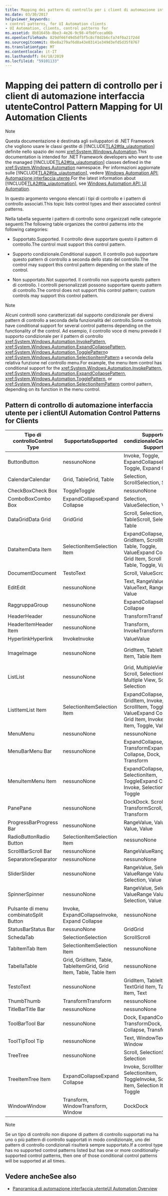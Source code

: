 ```yaml
---
title: Mapping dei pattern di controllo per i client di automazione interfaccia utente
ms.date: 03/30/2017
helpviewer_keywords:
- control patterns, for UI Automation clients
- UI Automation, clients, control patterns for
ms.assetid: 8b81645b-8be3-4e26-9c98-4fb0fceca06b
ms.openlocfilehash: 829df66f49d5df5f5c8cf8d2b6cfa74f0a2172dd
ms.sourcegitcommit: 0be8a279af6d8a43e03141e349d3efd5d35f8767
ms.translationtype: MT
ms.contentlocale: it-IT
ms.lasthandoff: 04/18/2019
ms.locfileid: "59101133"
---
```

# <a name="control-pattern-mapping-for-ui-automation-clients"></a><span data-ttu-id="50f1c-102">Mapping dei pattern di controllo per i client di automazione interfaccia utente</span><span class="sxs-lookup"><span data-stu-id="50f1c-102">Control Pattern Mapping for UI Automation Clients</span></span>
> [!NOTE]
>  <span data-ttu-id="50f1c-103">Questa documentazione è destinata agli sviluppatori di .NET Framework che vogliono usare le classi gestite di [!INCLUDE[TLA2#tla_uiautomation](../../../includes/tla2sharptla-uiautomation-md.md)] definite nello spazio dei nomi <xref:System.Windows.Automation>.</span><span class="sxs-lookup"><span data-stu-id="50f1c-103">This documentation is intended for .NET Framework developers who want to use the managed [!INCLUDE[TLA2#tla_uiautomation](../../../includes/tla2sharptla-uiautomation-md.md)] classes defined in the <xref:System.Windows.Automation> namespace.</span></span> <span data-ttu-id="50f1c-104">Per informazioni aggiornate sulle [!INCLUDE[TLA2#tla_uiautomation](../../../includes/tla2sharptla-uiautomation-md.md)], vedere [Windows Automation API: Automazione interfaccia utente](https://go.microsoft.com/fwlink/?LinkID=156746).</span><span class="sxs-lookup"><span data-stu-id="50f1c-104">For the latest information about [!INCLUDE[TLA2#tla_uiautomation](../../../includes/tla2sharptla-uiautomation-md.md)], see [Windows Automation API: UI Automation](https://go.microsoft.com/fwlink/?LinkID=156746).</span></span>  
  
 <span data-ttu-id="50f1c-105">In questo argomento vengono elencati i tipi di controllo e i pattern di controllo associati.</span><span class="sxs-lookup"><span data-stu-id="50f1c-105">This topic lists control types and their associated control patterns.</span></span>  
  
 <span data-ttu-id="50f1c-106">Nella tabella seguente i pattern di controllo sono organizzati nelle categorie seguenti:</span><span class="sxs-lookup"><span data-stu-id="50f1c-106">The following table organizes the control patterns into the following categories:</span></span>  
  
-   <span data-ttu-id="50f1c-107">Supportato.</span><span class="sxs-lookup"><span data-stu-id="50f1c-107">Supported.</span></span> <span data-ttu-id="50f1c-108">Il controllo deve supportare questo il pattern di controllo.</span><span class="sxs-lookup"><span data-stu-id="50f1c-108">The control must support this control pattern.</span></span>  
  
-   <span data-ttu-id="50f1c-109">Supporto condizionale.</span><span class="sxs-lookup"><span data-stu-id="50f1c-109">Conditional support.</span></span> <span data-ttu-id="50f1c-110">Il controllo può supportare questo pattern di controllo a seconda dello stato del controllo.</span><span class="sxs-lookup"><span data-stu-id="50f1c-110">The control may support this control pattern depending on the state of the control.</span></span>  
  
-   <span data-ttu-id="50f1c-111">Non supportato.</span><span class="sxs-lookup"><span data-stu-id="50f1c-111">Not supported.</span></span> <span data-ttu-id="50f1c-112">Il controllo non supporta questo pattern di controllo. I controlli personalizzati possono supportare questo pattern di controllo.</span><span class="sxs-lookup"><span data-stu-id="50f1c-112">The control does not support this control pattern; custom controls may support this control pattern.</span></span>  
  
> [!NOTE]
>  <span data-ttu-id="50f1c-113">Alcuni controlli sono caratterizzati dal supporto condizionale per diversi pattern di controllo a seconda della funzionalità del controllo.</span><span class="sxs-lookup"><span data-stu-id="50f1c-113">Some controls have conditional support for several control patterns depending on the functionality of the control.</span></span> <span data-ttu-id="50f1c-114">Ad esempio, il controllo voce di menu prevede il supporto condizionale per il pattern di controllo <xref:System.Windows.Automation.InvokePattern>, <xref:System.Windows.Automation.ExpandCollapsePattern>, <xref:System.Windows.Automation.TogglePattern>o <xref:System.Windows.Automation.SelectionItemPattern> a seconda della relativa funzione nel controllo menu.</span><span class="sxs-lookup"><span data-stu-id="50f1c-114">For example, the menu item control has conditional support for the <xref:System.Windows.Automation.InvokePattern>, <xref:System.Windows.Automation.ExpandCollapsePattern>, <xref:System.Windows.Automation.TogglePattern>, or <xref:System.Windows.Automation.SelectionItemPattern> control pattern, depending on its function in the menu control.</span></span>  
  
<a name="control_mapping_clients"></a>   
## <a name="ui-automation-control-patterns-for-clients"></a><span data-ttu-id="50f1c-115">Pattern di controllo di automazione interfaccia utente per i client</span><span class="sxs-lookup"><span data-stu-id="50f1c-115">UI Automation Control Patterns for Clients</span></span>  
  
|<span data-ttu-id="50f1c-116">Tipo di controllo</span><span class="sxs-lookup"><span data-stu-id="50f1c-116">Control Type</span></span>|<span data-ttu-id="50f1c-117">Supportato</span><span class="sxs-lookup"><span data-stu-id="50f1c-117">Supported</span></span>|<span data-ttu-id="50f1c-118">Supporto condizionale</span><span class="sxs-lookup"><span data-stu-id="50f1c-118">Conditional Support</span></span>|<span data-ttu-id="50f1c-119">Non supportato</span><span class="sxs-lookup"><span data-stu-id="50f1c-119">Not Supported</span></span>|  
|------------------|---------------|-------------------------|-------------------|  
|<span data-ttu-id="50f1c-120">Button</span><span class="sxs-lookup"><span data-stu-id="50f1c-120">Button</span></span>|<span data-ttu-id="50f1c-121">nessuno</span><span class="sxs-lookup"><span data-stu-id="50f1c-121">None</span></span>|<span data-ttu-id="50f1c-122">Invoke, Toggle, ExpandCollapse</span><span class="sxs-lookup"><span data-stu-id="50f1c-122">Invoke, Toggle, Expand Collapse</span></span>|<span data-ttu-id="50f1c-123">nessuno</span><span class="sxs-lookup"><span data-stu-id="50f1c-123">None</span></span>|  
|<span data-ttu-id="50f1c-124">Calendar</span><span class="sxs-lookup"><span data-stu-id="50f1c-124">Calendar</span></span>|<span data-ttu-id="50f1c-125">Grid, Table</span><span class="sxs-lookup"><span data-stu-id="50f1c-125">Grid, Table</span></span>|<span data-ttu-id="50f1c-126">Selection, Scroll</span><span class="sxs-lookup"><span data-stu-id="50f1c-126">Selection, Scroll</span></span>|<span data-ttu-id="50f1c-127">Value</span><span class="sxs-lookup"><span data-stu-id="50f1c-127">Value</span></span>|  
|<span data-ttu-id="50f1c-128">CheckBox</span><span class="sxs-lookup"><span data-stu-id="50f1c-128">Check Box</span></span>|<span data-ttu-id="50f1c-129">Toggle</span><span class="sxs-lookup"><span data-stu-id="50f1c-129">Toggle</span></span>|<span data-ttu-id="50f1c-130">nessuno</span><span class="sxs-lookup"><span data-stu-id="50f1c-130">None</span></span>|<span data-ttu-id="50f1c-131">nessuno</span><span class="sxs-lookup"><span data-stu-id="50f1c-131">None</span></span>|  
|<span data-ttu-id="50f1c-132">ComboBox</span><span class="sxs-lookup"><span data-stu-id="50f1c-132">Combo Box</span></span>|<span data-ttu-id="50f1c-133">ExpandCollapse</span><span class="sxs-lookup"><span data-stu-id="50f1c-133">Expand Collapse</span></span>|<span data-ttu-id="50f1c-134">Selection, Value</span><span class="sxs-lookup"><span data-stu-id="50f1c-134">Selection, Value</span></span>|<span data-ttu-id="50f1c-135">Scroll</span><span class="sxs-lookup"><span data-stu-id="50f1c-135">Scroll</span></span>|  
|<span data-ttu-id="50f1c-136">DataGrid</span><span class="sxs-lookup"><span data-stu-id="50f1c-136">Data Grid</span></span>|<span data-ttu-id="50f1c-137">Grid</span><span class="sxs-lookup"><span data-stu-id="50f1c-137">Grid</span></span>|<span data-ttu-id="50f1c-138">Scroll, Selection, Table</span><span class="sxs-lookup"><span data-stu-id="50f1c-138">Scroll, Selection, Table</span></span>|<span data-ttu-id="50f1c-139">nessuno</span><span class="sxs-lookup"><span data-stu-id="50f1c-139">None</span></span>|  
|<span data-ttu-id="50f1c-140">DataItem</span><span class="sxs-lookup"><span data-stu-id="50f1c-140">Data Item</span></span>|<span data-ttu-id="50f1c-141">SelectionItem</span><span class="sxs-lookup"><span data-stu-id="50f1c-141">Selection Item</span></span>|<span data-ttu-id="50f1c-142">ExpandCollapse, GridItem, ScrollItem, Table, Toggle, Value</span><span class="sxs-lookup"><span data-stu-id="50f1c-142">Expand Collapse, Grid Item, Scroll Item, Table, Toggle, Value</span></span>|<span data-ttu-id="50f1c-143">nessuno</span><span class="sxs-lookup"><span data-stu-id="50f1c-143">None</span></span>|  
|<span data-ttu-id="50f1c-144">Document</span><span class="sxs-lookup"><span data-stu-id="50f1c-144">Document</span></span>|<span data-ttu-id="50f1c-145">Testo</span><span class="sxs-lookup"><span data-stu-id="50f1c-145">Text</span></span>|<span data-ttu-id="50f1c-146">Scroll, Value</span><span class="sxs-lookup"><span data-stu-id="50f1c-146">Scroll, Value</span></span>|<span data-ttu-id="50f1c-147">nessuno</span><span class="sxs-lookup"><span data-stu-id="50f1c-147">None</span></span>|  
|<span data-ttu-id="50f1c-148">Edit</span><span class="sxs-lookup"><span data-stu-id="50f1c-148">Edit</span></span>|<span data-ttu-id="50f1c-149">nessuno</span><span class="sxs-lookup"><span data-stu-id="50f1c-149">None</span></span>|<span data-ttu-id="50f1c-150">Text, RangeValue, Value</span><span class="sxs-lookup"><span data-stu-id="50f1c-150">Text, Range Value, Value</span></span>|<span data-ttu-id="50f1c-151">nessuno</span><span class="sxs-lookup"><span data-stu-id="50f1c-151">None</span></span>|  
|<span data-ttu-id="50f1c-152">Raggruppa</span><span class="sxs-lookup"><span data-stu-id="50f1c-152">Group</span></span>|<span data-ttu-id="50f1c-153">nessuno</span><span class="sxs-lookup"><span data-stu-id="50f1c-153">None</span></span>|<span data-ttu-id="50f1c-154">ExpandCollapse</span><span class="sxs-lookup"><span data-stu-id="50f1c-154">Expand Collapse</span></span>|<span data-ttu-id="50f1c-155">nessuno</span><span class="sxs-lookup"><span data-stu-id="50f1c-155">None</span></span>|  
|<span data-ttu-id="50f1c-156">Header</span><span class="sxs-lookup"><span data-stu-id="50f1c-156">Header</span></span>|<span data-ttu-id="50f1c-157">nessuno</span><span class="sxs-lookup"><span data-stu-id="50f1c-157">None</span></span>|<span data-ttu-id="50f1c-158">Transform</span><span class="sxs-lookup"><span data-stu-id="50f1c-158">Transform</span></span>|<span data-ttu-id="50f1c-159">nessuno</span><span class="sxs-lookup"><span data-stu-id="50f1c-159">None</span></span>|  
|<span data-ttu-id="50f1c-160">HeaderItem</span><span class="sxs-lookup"><span data-stu-id="50f1c-160">Header Item</span></span>|<span data-ttu-id="50f1c-161">nessuno</span><span class="sxs-lookup"><span data-stu-id="50f1c-161">None</span></span>|<span data-ttu-id="50f1c-162">Transform, Invoke</span><span class="sxs-lookup"><span data-stu-id="50f1c-162">Transform, Invoke</span></span>|<span data-ttu-id="50f1c-163">nessuno</span><span class="sxs-lookup"><span data-stu-id="50f1c-163">None</span></span>|  
|<span data-ttu-id="50f1c-164">Hyperlink</span><span class="sxs-lookup"><span data-stu-id="50f1c-164">Hyperlink</span></span>|<span data-ttu-id="50f1c-165">Invoke</span><span class="sxs-lookup"><span data-stu-id="50f1c-165">Invoke</span></span>|<span data-ttu-id="50f1c-166">Value</span><span class="sxs-lookup"><span data-stu-id="50f1c-166">Value</span></span>|<span data-ttu-id="50f1c-167">nessuno</span><span class="sxs-lookup"><span data-stu-id="50f1c-167">None</span></span>|  
|<span data-ttu-id="50f1c-168">Image</span><span class="sxs-lookup"><span data-stu-id="50f1c-168">Image</span></span>|<span data-ttu-id="50f1c-169">nessuno</span><span class="sxs-lookup"><span data-stu-id="50f1c-169">None</span></span>|<span data-ttu-id="50f1c-170">GridItem, TableItem</span><span class="sxs-lookup"><span data-stu-id="50f1c-170">Grid Item, Table Item</span></span>|<span data-ttu-id="50f1c-171">Invoke, SelectionItem</span><span class="sxs-lookup"><span data-stu-id="50f1c-171">Invoke, Selection Item</span></span>|  
|<span data-ttu-id="50f1c-172">List</span><span class="sxs-lookup"><span data-stu-id="50f1c-172">List</span></span>|<span data-ttu-id="50f1c-173">nessuno</span><span class="sxs-lookup"><span data-stu-id="50f1c-173">None</span></span>|<span data-ttu-id="50f1c-174">Grid, MultipleView, Scroll, Selection</span><span class="sxs-lookup"><span data-stu-id="50f1c-174">Grid, Multiple View, Scroll, Selection</span></span>|<span data-ttu-id="50f1c-175">Tabella</span><span class="sxs-lookup"><span data-stu-id="50f1c-175">Table</span></span>|  
|<span data-ttu-id="50f1c-176">ListItem</span><span class="sxs-lookup"><span data-stu-id="50f1c-176">List Item</span></span>|<span data-ttu-id="50f1c-177">SelectionItem</span><span class="sxs-lookup"><span data-stu-id="50f1c-177">Selection Item</span></span>|<span data-ttu-id="50f1c-178">ExpandCollapse, GridItem, Invoke, ScrollItem, Toggle, Value</span><span class="sxs-lookup"><span data-stu-id="50f1c-178">Expand Collapse, Grid Item, Invoke, Scroll Item, Toggle, Value</span></span>|<span data-ttu-id="50f1c-179">nessuno</span><span class="sxs-lookup"><span data-stu-id="50f1c-179">None</span></span>|  
|<span data-ttu-id="50f1c-180">Menu</span><span class="sxs-lookup"><span data-stu-id="50f1c-180">Menu</span></span>|<span data-ttu-id="50f1c-181">nessuno</span><span class="sxs-lookup"><span data-stu-id="50f1c-181">None</span></span>|<span data-ttu-id="50f1c-182">nessuno</span><span class="sxs-lookup"><span data-stu-id="50f1c-182">None</span></span>|<span data-ttu-id="50f1c-183">nessuno</span><span class="sxs-lookup"><span data-stu-id="50f1c-183">None</span></span>|  
|<span data-ttu-id="50f1c-184">MenuBar</span><span class="sxs-lookup"><span data-stu-id="50f1c-184">Menu Bar</span></span>|<span data-ttu-id="50f1c-185">nessuno</span><span class="sxs-lookup"><span data-stu-id="50f1c-185">None</span></span>|<span data-ttu-id="50f1c-186">ExpandCollapse, Dock, Transform</span><span class="sxs-lookup"><span data-stu-id="50f1c-186">Expand Collapse, Dock, Transform</span></span>|<span data-ttu-id="50f1c-187">nessuno</span><span class="sxs-lookup"><span data-stu-id="50f1c-187">None</span></span>|  
|<span data-ttu-id="50f1c-188">MenuItem</span><span class="sxs-lookup"><span data-stu-id="50f1c-188">Menu Item</span></span>|<span data-ttu-id="50f1c-189">nessuno</span><span class="sxs-lookup"><span data-stu-id="50f1c-189">None</span></span>|<span data-ttu-id="50f1c-190">ExpandCollapse, Invoke, SelectionItem, Toggle</span><span class="sxs-lookup"><span data-stu-id="50f1c-190">Expand Collapse, Invoke, Selection Item, Toggle</span></span>|<span data-ttu-id="50f1c-191">nessuno</span><span class="sxs-lookup"><span data-stu-id="50f1c-191">None</span></span>|  
|<span data-ttu-id="50f1c-192">Pane</span><span class="sxs-lookup"><span data-stu-id="50f1c-192">Pane</span></span>|<span data-ttu-id="50f1c-193">nessuno</span><span class="sxs-lookup"><span data-stu-id="50f1c-193">None</span></span>|<span data-ttu-id="50f1c-194">Dock</span><span class="sxs-lookup"><span data-stu-id="50f1c-194">Dock.</span></span> <span data-ttu-id="50f1c-195">Scroll, Transform</span><span class="sxs-lookup"><span data-stu-id="50f1c-195">Scroll, Transform</span></span>|<span data-ttu-id="50f1c-196">Finestra</span><span class="sxs-lookup"><span data-stu-id="50f1c-196">Window</span></span>|  
|<span data-ttu-id="50f1c-197">ProgressBar</span><span class="sxs-lookup"><span data-stu-id="50f1c-197">Progress Bar</span></span>|<span data-ttu-id="50f1c-198">nessuno</span><span class="sxs-lookup"><span data-stu-id="50f1c-198">None</span></span>|<span data-ttu-id="50f1c-199">RangeValue, Value</span><span class="sxs-lookup"><span data-stu-id="50f1c-199">Range Value, Value</span></span>|<span data-ttu-id="50f1c-200">nessuno</span><span class="sxs-lookup"><span data-stu-id="50f1c-200">None</span></span>|  
|<span data-ttu-id="50f1c-201">RadioButton</span><span class="sxs-lookup"><span data-stu-id="50f1c-201">Radio Button</span></span>|<span data-ttu-id="50f1c-202">SelectionItem</span><span class="sxs-lookup"><span data-stu-id="50f1c-202">Selection Item</span></span>|<span data-ttu-id="50f1c-203">nessuno</span><span class="sxs-lookup"><span data-stu-id="50f1c-203">None</span></span>|<span data-ttu-id="50f1c-204">Toggle</span><span class="sxs-lookup"><span data-stu-id="50f1c-204">Toggle</span></span>|  
|<span data-ttu-id="50f1c-205">ScrollBar</span><span class="sxs-lookup"><span data-stu-id="50f1c-205">Scroll Bar</span></span>|<span data-ttu-id="50f1c-206">nessuno</span><span class="sxs-lookup"><span data-stu-id="50f1c-206">None</span></span>|<span data-ttu-id="50f1c-207">RangeValue</span><span class="sxs-lookup"><span data-stu-id="50f1c-207">Range Value</span></span>|<span data-ttu-id="50f1c-208">Scroll</span><span class="sxs-lookup"><span data-stu-id="50f1c-208">Scroll</span></span>|  
|<span data-ttu-id="50f1c-209">Separatore</span><span class="sxs-lookup"><span data-stu-id="50f1c-209">Separator</span></span>|<span data-ttu-id="50f1c-210">nessuno</span><span class="sxs-lookup"><span data-stu-id="50f1c-210">None</span></span>|<span data-ttu-id="50f1c-211">nessuno</span><span class="sxs-lookup"><span data-stu-id="50f1c-211">None</span></span>|<span data-ttu-id="50f1c-212">nessuno</span><span class="sxs-lookup"><span data-stu-id="50f1c-212">None</span></span>|  
|<span data-ttu-id="50f1c-213">Slider</span><span class="sxs-lookup"><span data-stu-id="50f1c-213">Slider</span></span>|<span data-ttu-id="50f1c-214">nessuno</span><span class="sxs-lookup"><span data-stu-id="50f1c-214">None</span></span>|<span data-ttu-id="50f1c-215">RangeValue, Selection, Value</span><span class="sxs-lookup"><span data-stu-id="50f1c-215">Range Value, Selection, Value</span></span>|<span data-ttu-id="50f1c-216">nessuno</span><span class="sxs-lookup"><span data-stu-id="50f1c-216">None</span></span>|  
|<span data-ttu-id="50f1c-217">Spinner</span><span class="sxs-lookup"><span data-stu-id="50f1c-217">Spinner</span></span>|<span data-ttu-id="50f1c-218">nessuno</span><span class="sxs-lookup"><span data-stu-id="50f1c-218">None</span></span>|<span data-ttu-id="50f1c-219">RangeValue, Selection, Value</span><span class="sxs-lookup"><span data-stu-id="50f1c-219">Range Value, Selection, Value</span></span>|<span data-ttu-id="50f1c-220">nessuno</span><span class="sxs-lookup"><span data-stu-id="50f1c-220">None</span></span>|  
|<span data-ttu-id="50f1c-221">Pulsante di menu combinato</span><span class="sxs-lookup"><span data-stu-id="50f1c-221">Split Button</span></span>|<span data-ttu-id="50f1c-222">Invoke, ExpandCollapse</span><span class="sxs-lookup"><span data-stu-id="50f1c-222">Invoke, Expand Collapse</span></span>|<span data-ttu-id="50f1c-223">nessuno</span><span class="sxs-lookup"><span data-stu-id="50f1c-223">None</span></span>|<span data-ttu-id="50f1c-224">nessuno</span><span class="sxs-lookup"><span data-stu-id="50f1c-224">None</span></span>|  
|<span data-ttu-id="50f1c-225">StatusBar</span><span class="sxs-lookup"><span data-stu-id="50f1c-225">Status Bar</span></span>|<span data-ttu-id="50f1c-226">nessuno</span><span class="sxs-lookup"><span data-stu-id="50f1c-226">None</span></span>|<span data-ttu-id="50f1c-227">Grid</span><span class="sxs-lookup"><span data-stu-id="50f1c-227">Grid</span></span>|<span data-ttu-id="50f1c-228">nessuno</span><span class="sxs-lookup"><span data-stu-id="50f1c-228">None</span></span>|  
|<span data-ttu-id="50f1c-229">Scheda</span><span class="sxs-lookup"><span data-stu-id="50f1c-229">Tab</span></span>|<span data-ttu-id="50f1c-230">Selection</span><span class="sxs-lookup"><span data-stu-id="50f1c-230">Selection</span></span>|<span data-ttu-id="50f1c-231">Scroll</span><span class="sxs-lookup"><span data-stu-id="50f1c-231">Scroll</span></span>|<span data-ttu-id="50f1c-232">nessuno</span><span class="sxs-lookup"><span data-stu-id="50f1c-232">None</span></span>|  
|<span data-ttu-id="50f1c-233">TabItem</span><span class="sxs-lookup"><span data-stu-id="50f1c-233">Tab Item</span></span>|<span data-ttu-id="50f1c-234">SelectionItem</span><span class="sxs-lookup"><span data-stu-id="50f1c-234">Selection Item</span></span>|<span data-ttu-id="50f1c-235">nessuno</span><span class="sxs-lookup"><span data-stu-id="50f1c-235">None</span></span>|<span data-ttu-id="50f1c-236">Invoke</span><span class="sxs-lookup"><span data-stu-id="50f1c-236">Invoke</span></span>|  
|<span data-ttu-id="50f1c-237">Tabella</span><span class="sxs-lookup"><span data-stu-id="50f1c-237">Table</span></span>|<span data-ttu-id="50f1c-238">Grid, GridItem, Table, TableItem</span><span class="sxs-lookup"><span data-stu-id="50f1c-238">Grid, Grid Item, Table, Table Item</span></span>|<span data-ttu-id="50f1c-239">nessuno</span><span class="sxs-lookup"><span data-stu-id="50f1c-239">None</span></span>|<span data-ttu-id="50f1c-240">nessuno</span><span class="sxs-lookup"><span data-stu-id="50f1c-240">None</span></span>|  
|<span data-ttu-id="50f1c-241">Testo</span><span class="sxs-lookup"><span data-stu-id="50f1c-241">Text</span></span>|<span data-ttu-id="50f1c-242">nessuno</span><span class="sxs-lookup"><span data-stu-id="50f1c-242">None</span></span>|<span data-ttu-id="50f1c-243">GridItem, TableItem, Text</span><span class="sxs-lookup"><span data-stu-id="50f1c-243">Grid Item, Table Item, Text</span></span>|<span data-ttu-id="50f1c-244">Value</span><span class="sxs-lookup"><span data-stu-id="50f1c-244">Value</span></span>|  
|<span data-ttu-id="50f1c-245">Thumb</span><span class="sxs-lookup"><span data-stu-id="50f1c-245">Thumb</span></span>|<span data-ttu-id="50f1c-246">Transform</span><span class="sxs-lookup"><span data-stu-id="50f1c-246">Transform</span></span>|<span data-ttu-id="50f1c-247">nessuno</span><span class="sxs-lookup"><span data-stu-id="50f1c-247">None</span></span>|<span data-ttu-id="50f1c-248">nessuno</span><span class="sxs-lookup"><span data-stu-id="50f1c-248">None</span></span>|  
|<span data-ttu-id="50f1c-249">TitleBar</span><span class="sxs-lookup"><span data-stu-id="50f1c-249">Title Bar</span></span>|<span data-ttu-id="50f1c-250">nessuno</span><span class="sxs-lookup"><span data-stu-id="50f1c-250">None</span></span>|<span data-ttu-id="50f1c-251">nessuno</span><span class="sxs-lookup"><span data-stu-id="50f1c-251">None</span></span>|<span data-ttu-id="50f1c-252">nessuno</span><span class="sxs-lookup"><span data-stu-id="50f1c-252">None</span></span>|  
|<span data-ttu-id="50f1c-253">ToolBar</span><span class="sxs-lookup"><span data-stu-id="50f1c-253">Tool Bar</span></span>|<span data-ttu-id="50f1c-254">nessuno</span><span class="sxs-lookup"><span data-stu-id="50f1c-254">None</span></span>|<span data-ttu-id="50f1c-255">Dock, ExpandCollapse, Transform</span><span class="sxs-lookup"><span data-stu-id="50f1c-255">Dock, Expand Collapse, Transform</span></span>|<span data-ttu-id="50f1c-256">nessuno</span><span class="sxs-lookup"><span data-stu-id="50f1c-256">None</span></span>|  
|<span data-ttu-id="50f1c-257">ToolTip</span><span class="sxs-lookup"><span data-stu-id="50f1c-257">Tool Tip</span></span>|<span data-ttu-id="50f1c-258">nessuno</span><span class="sxs-lookup"><span data-stu-id="50f1c-258">None</span></span>|<span data-ttu-id="50f1c-259">Text, Window</span><span class="sxs-lookup"><span data-stu-id="50f1c-259">Text, Window</span></span>|<span data-ttu-id="50f1c-260">nessuno</span><span class="sxs-lookup"><span data-stu-id="50f1c-260">None</span></span>|  
|<span data-ttu-id="50f1c-261">Tree</span><span class="sxs-lookup"><span data-stu-id="50f1c-261">Tree</span></span>|<span data-ttu-id="50f1c-262">nessuno</span><span class="sxs-lookup"><span data-stu-id="50f1c-262">None</span></span>|<span data-ttu-id="50f1c-263">Scroll, Selection</span><span class="sxs-lookup"><span data-stu-id="50f1c-263">Scroll, Selection</span></span>|<span data-ttu-id="50f1c-264">nessuno</span><span class="sxs-lookup"><span data-stu-id="50f1c-264">None</span></span>|  
|<span data-ttu-id="50f1c-265">TreeItem</span><span class="sxs-lookup"><span data-stu-id="50f1c-265">Tree Item</span></span>|<span data-ttu-id="50f1c-266">ExpandCollapse</span><span class="sxs-lookup"><span data-stu-id="50f1c-266">Expand Collapse</span></span>|<span data-ttu-id="50f1c-267">Invoke, ScrollItem, SelectionItem, Toggle</span><span class="sxs-lookup"><span data-stu-id="50f1c-267">Invoke, Scroll Item, Selection Item, Toggle</span></span>|<span data-ttu-id="50f1c-268">nessuno</span><span class="sxs-lookup"><span data-stu-id="50f1c-268">None</span></span>|  
|<span data-ttu-id="50f1c-269">Window</span><span class="sxs-lookup"><span data-stu-id="50f1c-269">Window</span></span>|<span data-ttu-id="50f1c-270">Transform, Window</span><span class="sxs-lookup"><span data-stu-id="50f1c-270">Transform, Window</span></span>|<span data-ttu-id="50f1c-271">Dock</span><span class="sxs-lookup"><span data-stu-id="50f1c-271">Dock</span></span>|<span data-ttu-id="50f1c-272">nessuno</span><span class="sxs-lookup"><span data-stu-id="50f1c-272">None</span></span>|  
  
> [!NOTE]
>  <span data-ttu-id="50f1c-273">Se un tipo di controllo non dispone di pattern di controllo supportati ma ha uno o più pattern di controllo supportati in modo condizionale, uno dei pattern di controllo condizionali risulterà sempre supportato.</span><span class="sxs-lookup"><span data-stu-id="50f1c-273">If a control type has no supported control patterns listed but has one or more conditionally-supported control patterns, then one of those conditional control patterns will be supported at all times.</span></span>  
  
## <a name="see-also"></a><span data-ttu-id="50f1c-274">Vedere anche</span><span class="sxs-lookup"><span data-stu-id="50f1c-274">See also</span></span>

- [<span data-ttu-id="50f1c-275">Panoramica di automazione interfaccia utente</span><span class="sxs-lookup"><span data-stu-id="50f1c-275">UI Automation Overview</span></span>](../../../docs/framework/ui-automation/ui-automation-overview.md)

